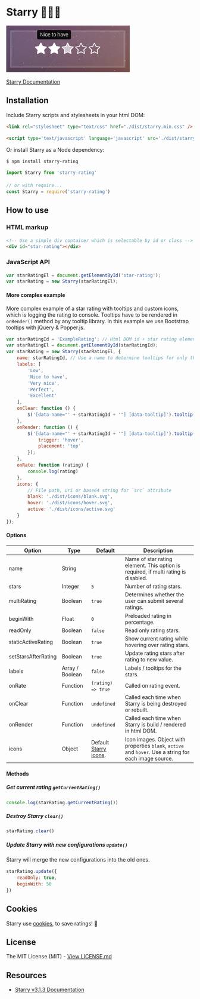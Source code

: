 # Starry 🌟🌃💖

![Screenshot](docs/assets/screenshot.png)

[Starry Documentation](https://teddy95.github.io/Starry)

## Installation

Include Starry scripts and stylesheets in your html DOM:

```html
<link rel="stylesheet" type="text/css" href="./dist/starry.min.css" />
```

```html
<script type='text/javascript' language='javascript' src='./dist/starry.min.js'></script>
```

Or install Starry as a Node dependency:

```bash
$ npm install starry-rating
```

```javascript
import Starry from 'starry-rating'

// or with require...
const Starry = require('starry-rating')
```

## How to use

### HTML markup

```html
<!-- Use a simple div container which is selectable by id or class -->
<div id="star-rating"></div>
```

### JavaScript API

```javascript
var starRatingEl = document.getElementById('star-rating');
var starRating = new Starry(starRatingEl);
```

#### More complex example

More complex example of a star rating with tooltips and custom icons, which is logging the rating to console. Tooltips have to be rendered in ```onRender()``` method by any tooltip library. In this example we use Bootstrap tooltips with jQuery & Popper.js.

```javascript
var starRatingId = 'ExampleRating'; // Html DOM id + star rating element name
var starRatingEl = document.getElementById(starRatingId);
var starRating = new Starry(starRatingEl, {
	name: starRatingId, // Use a name to determine tooltips for only this Starry element
	labels: [
		'Low',
		'Nice to have',
		'Very nice',
		'Perfect',
		'Excellent'
	],
	onClear: function () {
		$('[data-name="' + starRatingId + '"] [data-tooltip]').tooltip('dispose');
	},
	onRender: function () {
		$('[data-name="' + starRatingId + '"] [data-tooltip]').tooltip({
			trigger: 'hover',
			placement: 'top'
		});
	},
	onRate: function (rating) {
		console.log(rating)
	},
	icons: {
		// File path, uri or base64 string for `src` attribute
		blank: './dist/icons/blank.svg',
		hover: './dist/icons/hover.svg',
		active: './dist/icons/active.svg'
	}
});
```

#### Options

| Option              | Type            | Default                         | Description                                                                                            |
| ------------------- | --------------- | ------------------------------- | ------------------------------------------------------------------------------------------------------ |
| name                | String          |                                 | Name of star rating element. This option is required, if multi rating is disabled.                     |
| stars               | Integer         | `5`                             | Number of rating stars.                                                                                |
| multiRating         | Boolean         | `true`                          | Determines whether the user can submit several ratings.                                                |
| beginWith           | Float           | `0`                             | Preloaded rating in percentage.                                                                        |
| readOnly            | Boolean         | `false`                         | Read only rating stars.                                                                                |
| staticActiveRating  | Boolean         | `true`                          | Show current rating while hovering over rating stars.                                                  |
| setStarsAfterRating | Boolean         | `true`                          | Update rating stars after rating to new value.                                                         |
| labels              | Array / Boolean | `false`                         | Labels / tooltips for the stars.                                                                       |
| onRate              | Function        | `(rating) => true`              | Called on rating event.                                                                                |
| onClear             | Function        | `undefined`                     | Called each time when Starry is being destroyed or rebuilt.                                            |
| onRender            | Function        | `undefined`                     | Called each time when Starry is build / rendered in html DOM.                                          |
| icons               | Object          | Default [Starry icons](/dist/icons). | Icon images. Object with properties `blank`, `active` and `hover`. Use a string for each image source. |

#### Methods

##### Get current rating `getCurrentRating()`

```javascript
console.log(starRating.getCurrentRating())
```

##### Destroy Starry `clear()`

```javascript
starRating.clear()
```

##### Update Starry with new configurations `update()`

Starry will merge the new configurations into the old ones.

```javascript
starRating.update({
	readOnly: true,
	beginWith: 50
})
```

## Cookies

Starry use [cookies](http://en.wikipedia.org/wiki/HTTP_cookie), to save ratings! 🍪

## License

The MIT License (MIT) - [View LICENSE.md](LICENSE.md)

## Resources

- [Starry v3.1.3 Documentation](https://teddy95.github.io/Starry/v3.1.3)

